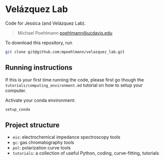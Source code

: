 # Velázquez Lab
Code for Jessica (and Velázquez Lab).

> Michael Poehlmann
> poehlmann@ucdavis.edu

To download this repository, run
```bash
git clone git@github.com:mpoehlmann/velazquez_lab.git
```

## Running instructions
If this is your first time running the code, please first go though the ``tutorials/computing_environment.md`` tutorial on how to setup your computer.

Activate your conda environment:
```bash
setup_conda
```

## Project structure
- ``eis``: electrochemical impedance spectroscopy tools
- ``gc``: gas chromatography tools
- ``pol``: polarization curve tools
- ``tutorials``: a collection of useful Python, coding, curve-fitting, tutorials